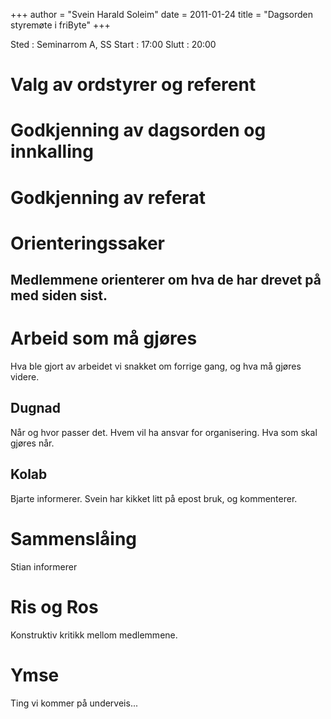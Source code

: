 +++
author = "Svein Harald Soleim"
date = 2011-01-24
title = "Dagsorden styremøte i friByte"
+++

Sted : Seminarrom A, SS Start : 17:00 Slutt : 20:00

# Valg av ordstyrer og referent

# Godkjenning av dagsorden og innkalling

# Godkjenning av referat

# Orienteringssaker

## Medlemmene orienterer om hva de har drevet på med siden sist.

# Arbeid som må gjøres

Hva ble gjort av arbeidet vi snakket om forrige gang, og hva må gjøres
videre.

## Dugnad

Når og hvor passer det. Hvem vil ha ansvar for organisering. Hva som
skal gjøres når.

## Kolab

Bjarte informerer. Svein har kikket litt på epost bruk, og kommenterer.

# Sammenslåing

Stian informerer

# Ris og Ros

Konstruktiv kritikk mellom medlemmene.

# Ymse

Ting vi kommer på underveis\...
